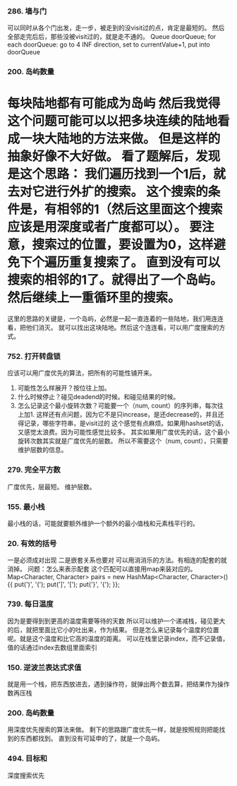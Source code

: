 ### 286. 墙与门
可以同时从各个门出发，走一步，被走到的没visit过的点，肯定是最短的。
然后全部走完后后，那些没被visit过的，就是走不通的。
Queue doorQueue;
for each doorQueue:
    go to 4 INF direction, set to currentValue+1, put into doorQueue
 
### 200. 岛屿数量
每块陆地都有可能成为岛屿
然后我觉得这个问题可能可以以把多块连续的陆地看成一块大陆地的方法来做。
但是这样的抽象好像不大好做。
看了题解后，发现是这个思路：
我们遍历找到一个1后，就去对它进行外扩的搜索。
这个搜索的条件是，有相邻的1（然后这里面这个搜索应该是用深度或者广度都可以）。
要注意，搜索过的位置，要设置为0，这样避免下个遍历重复搜索了。
直到没有可以搜索的相邻的1了。就得出了一个岛屿。然后继续上一重循环里的搜索。
===
这里的思路的关键是，一个岛屿，必然是一起一直连着的一些陆地，我们用连连看，把他们消灭。
就可以找出这块陆地。然后这个连连看，可以用广度搜索的方式。

### 752. 打开转盘锁
应该可以用广度优先的算法，把所有的可能性铺开来。
1. 可能性怎么样展开？按位往上加。
2. 什么时候停止？碰见deadend的时候。和碰见结果的时候。
3. 怎么记录这个最小旋转次数？可能要一个（num, count）的序列串，每次往上加1.
这样还有点问题，因为它不是只increase，是还decrease的，并且还得记录，哪些字符串，是visit过的
这个感觉有点麻烦。如果用hashset的话，又感觉太浪费。因为可能性感觉比较多。
其实如果用广度优先的话，这个最小旋转次数其实就是广度优先的层数。
所以不需要这个（num, count），只需要维护层数的信息。


### 279. 完全平方数
广度优先，层最短。
维护层数。


### 155. 最小栈
最小栈的话，可能就要额外维护一个额外的最小值栈和元素栈平行的。

### 20. 有效的括号
一是必须成对出现
二是嵌套关系也要对
可以用消消乐的方法。有相连的配套的就消掉。
问题：怎么来表示配套
这个匹配可以直接用map来装对应的。
        Map<Character, Character> pairs = new HashMap<Character, Character>() {{
            put(')', '(');
            put(']', '[');
            put('}', '{');
        }};


### 739. 每日温度
因为是要得到到更高的温度需要等待的天数
所以可以维护一个递减栈，碰见更大的后，就把里面比它小的吐出来，作为结果。
但是怎么来记录每个温度的位置呢。就是这个温度和比它高的温度的距离。
可以在栈里记录index，而不记录值，值的话通过index去数组里面索引



### 150. 逆波兰表达式求值
就是用一个栈，把东西放进去，遇到操作符，就弹出两个数去算，把结果作为操作数再压栈

### 200. 岛屿数量
用深度优先搜索的算法来做。
剩下的思路跟广度优先一样，就是按照规则把能找到的东西都找到。
直到没有可延申的了，就是一个岛屿。

### 494. 目标和
深度搜索优先






